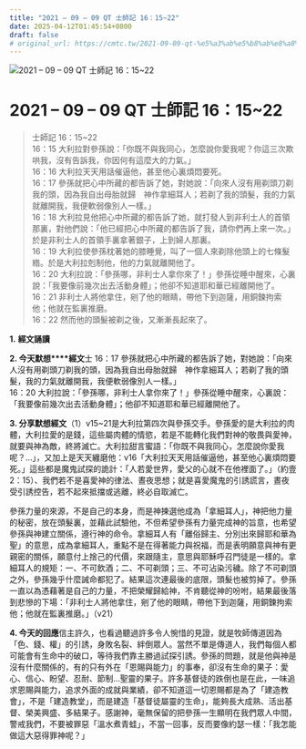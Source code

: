 ```yaml
---
title: "2021 – 09 – 09 QT 士師記 16：15~22"
date: 2025-04-12T01:45:54+0800
draft: false
# original_url: https://cmtc.tw/2021-09-09-qt-%e5%a3%ab%e5%b8%ab%e8%a8%98-16%ef%bc%9a1522
---
```


![2021 – 09 – 09 QT 士師記 16：15~22](/images/qt.jpg   "2021 – 09 – 09 QT 士師記 16：15~22")

# 2021 – 09 – 09 QT 士師記 16：15~22

> 士師記 16：15~22  
> 16：15 大利拉對參孫說：「你既不與我同心，怎麼說你愛我呢？你這三次欺哄我，沒有告訴我，你因何有這麼大的力氣。」  
> 16：16 大利拉天天用話催逼他，甚至他心裏煩悶要死。  
> 16：17 參孫就把心中所藏的都告訴了她，對她說：「向來人沒有用剃頭刀剃我的頭，因為我自出母胎就歸　神作拿細耳人；若剃了我的頭髮，我的力氣就離開我，我便軟弱像別人一樣。」  
> 16：18 大利拉見他把心中所藏的都告訴了她，就打發人到非利士人的首領那裏，對他們說：「他已經把心中所藏的都告訴了我，請你們再上來一次。」於是非利士人的首領手裏拿著銀子，上到婦人那裏。  
> 16：19 大利拉使參孫枕著她的膝睡覺，叫了一個人來剃除他頭上的七條髮綹。於是大利拉剋制他，他的力氣就離開他了。  
> 16：20 大利拉說：「參孫哪，非利士人拿你來了！」參孫從睡中醒來，心裏說：「我要像前幾次出去活動身體」；他卻不知道耶和華已經離開他了。  
> 16：21 非利士人將他拿住，剜了他的眼睛，帶他下到迦薩，用銅鍊拘索他；他就在監裏推磨。  
> 16：22 然而他的頭髮被剃之後，又漸漸長起來了。

**1.** **經文誦讀**

**2. 今天默想****經文**士 16：17 參孫就把心中所藏的都告訴了她，對她說：「向來人沒有用剃頭刀剃我的頭，因為我自出母胎就歸　神作拿細耳人；若剃了我的頭髮，我的力氣就離開我，我便軟弱像別人一樣。」  
16：20 大利拉說：「參孫哪，非利士人拿你來了！」參孫從睡中醒來，心裏說：「我要像前幾次出去活動身體」；他卻不知道耶和華已經離開他了。

**3. 分享默想經文**（1）v15~21是大利拉第四次與參孫交手。參孫愛的是大利拉的肉體，大利拉愛的是錢，這些屬肉體的情慾，若是不能轉化我們對神的敬畏與愛神，就要與神為敵，終將滅亡。大利拉甜言蜜語：「你既不與我同心，怎麼說你愛我呢？…」，又加上是天天纏磨他：v16「大利拉天天用話催逼他，甚至他心裏煩悶要死。」這些都是魔鬼試探的詭計：「人若愛世界，愛父的心就不在他裡面了。」（約壹2：15）、我們若不是喜愛神的律法、晝夜思想；就是喜愛魔鬼的引誘謊言，晝夜受引誘控告，若不起來抵擋或逃離，終必自取滅亡。

參孫力量的來源，不是自己的本身，而是神揀選他成為「拿細耳人」，神把他力量的秘密，放在頭髮裏，並藉此試驗他，不但希望參孫有力量完成神的旨意，也希望參孫與神建立關係，遵行神的命令。拿細耳人有「離俗歸主、分別出來歸耶和華為聖」的意思，成為拿細耳人，重點不是在得著能力與祝福，而是表明願意與神有更親密的關係，願意付上捨己的代價，來跟隨主，意思與耶穌呼召門徒是一樣的。拿細耳人的規矩：一、不可飲酒；二、不可剃頭；三、不可沾染污穢。除了不可剃頭之外，參孫幾乎什麼誡命都犯了。結果這次連最後的底限，頭髮也被剪掉了。參孫一直以為憑藉著是自己的力量，不把榮耀歸給神，不肯聽從神的吩咐，結果最後落到悲慘的下場：「非利士人將他拿住，剜了他的眼睛，帶他下到迦薩，用銅鍊拘索他；他就在監裏推磨。」（v21）

**4. 今天的回應**信主許久，也看過聽過許多令人惋惜的見證，就是牧師傳道因為「色、錢、權」的引誘，身敗名裂、絆倒眾人。當然不單是傳道人，我們每個人都可能會有生命中的破口，等待我們靠主勝過試探引誘。參孫的問題，就是他與神是沒有什麼關係的，有的只有外在「恩賜與能力」的事奉，卻沒有生命的果子：愛心、信心、盼望、忍耐、節制…聖靈的果子。許多基督徒的跌倒也是在此，一味追求恩賜與能力，追求外面的成就與業績，卻不知道這一切恩賜都是為了「建造教會」，不是「建造教堂」，而是建造「基督徒屬靈的生命」，能夠長大成熟、活出基督、榮美興盛、多結果子。感謝神，毫無保留的把參孫一生顯明在我們眾人中間，警戒我們，不要被罪惡「溫水煮青蛙」，不當一回事，反而要像約瑟一樣：「我怎能做這大惡得罪神呢？」
